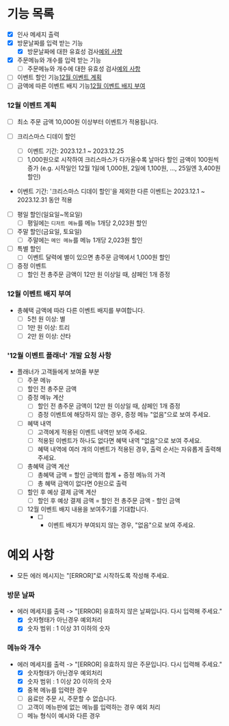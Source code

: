 # 기능 목록

- [x] 인사 메세지 출력
- [x] 방문날짜를 입력 받는 기능
  - [x] 방문날짜에 대한 유효성 검사[예외 사항](#예외-사항)
- [x] 주문메뉴와 개수를 입력 받는 기능
  - [ ] 주문메뉴와 개수에 대한 유효성 검사[예외 사항](#예외-사항)
- [ ] 이벤트 할인 기능[12월 이벤트 계획](#12월-이벤트-계획)
- [ ] 금액에 따른 이벤트 배지 기능[12월 이벤트 배지 부여](#12월-이벤트-배지-부여)

### 12월 이벤트 계획

- [ ] 최소 주문 금액 10,000원 이상부터 이벤트가 적용됩니다.
- [ ] 크리스마스 디데이 할인

  - [ ] 이벤트 기간: 2023.12.1 ~ 2023.12.25
  - [ ] 1,000원으로 시작하여 크리스마스가 다가올수록 날마다 할인 금액이 100원씩 증가
        (e.g. 시작일인 12월 1일에 1,000원, 2일에 1,100원, ..., 25일엔 3,400원 할인)

- 이벤트 기간: '크리스마스 디데이 할인'을 제외한 다른 이벤트는 2023.12.1 ~ 2023.12.31 동안 적용
- [ ] 평일 할인(일요일~목요일)
  - [ ] 평일에는 `디저트 메뉴`를 메뉴 1개당 2,023원 할인
- [ ] 주말 할인(금요일, 토요일)
  - [ ] 주말에는 `메인 메뉴`를 메뉴 1개당 2,023원 할인
- [ ] 특별 할인
  - [ ] 이벤트 달력에 별이 있으면 총주문 금액에서 1,000원 할인
- [ ] 증정 이벤트
  - [ ] 할인 전 총주문 금액이 12만 원 이상일 때, 샴페인 1개 증정

### 12월 이벤트 배지 부여

- 총혜택 금액에 따라 다른 이벤트 배지를 부여합니다.
  - [ ] 5천 원 이상: 별
  - [ ] 1만 원 이상: 트리
  - [ ] 2만 원 이상: 산타

### '12월 이벤트 플래너' 개발 요청 사항

- 플래너가 고객들에게 보여줄 부분
  - [ ] 주문 메뉴
  - [ ] 할인 전 총주문 금액
  - [ ] 증정 메뉴 계산
    - [ ] 할인 전 총주문 금액이 12만 원 이상일 때, 샴페인 1개 증정
    - [ ] 증정 이벤트에 해당하지 않는 경우, 증정 메뉴 "없음"으로 보여 주세요.
  - [ ] 혜택 내역
    - [ ] 고객에게 적용된 이벤트 내역만 보여 주세요.
    - [ ] 적용된 이벤트가 하나도 없다면 혜택 내역 "없음"으로 보여 주세요.
    - [ ] 혜택 내역에 여러 개의 이벤트가 적용된 경우, 출력 순서는 자유롭게 출력해주세요.
  - [ ] 총혜택 금액 계산
    - [ ] 총혜택 금액 = 할인 금액의 합계 + 증정 메뉴의 가격
    - [ ] 총 혜택 금액이 없다면 0원으로 출력
  - [ ] 할인 후 예상 결제 금액 계산
    - [ ] 할인 후 예상 결제 금액 = 할인 전 총주문 금액 - 할인 금액
  - [ ] 12월 이벤트 배지 내용을 보여주기를 기대합니다.
    - [ ] - 이벤트 배지가 부여되지 않는 경우, "없음"으로 보여 주세요.

# 예외 사항

- 모든 에러 메시지는 "[ERROR]"로 시작하도록 작성해 주세요.

### 방문 날짜

- 에러 메세지를 출력 -> "[ERROR] 유효하지 않은 날짜입니다. 다시 입력해 주세요."
  - [x] 숫자형태가 아닌경우 예외처리
  - [x] 숫자 범위 : 1 이상 31 이하의 숫자

### 메뉴와 개수

- 에러 메세지를 출력 -> "[ERROR] 유효하지 않은 주문입니다. 다시 입력해 주세요."
  - [x] 숫자형태가 아닌경우 예외처리
  - [x] 숫자 범위 : 1 이상 20 이하의 숫자
  - [x] 중복 메뉴를 입력한 경우
  - [ ] 음료만 주문 시, 주문할 수 없습니다.
  - [ ] 고객이 메뉴판에 없는 메뉴를 입력하는 경우 예외 처리
  - [ ] 메뉴 형식이 예시와 다른 경우
